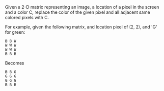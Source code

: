 
Given a 2-D matrix representing an image, a location of a pixel in the screen
and a color C, replace the color of the given pixel and all adjacent same
colored pixels with C.

For example, given the following matrix, and location pixel of (2, 2), and 'G'
for green:

```
B B W
W W W
W W W
B B B
```

Becomes

```
B B G
G G G
G G G
B B B

```